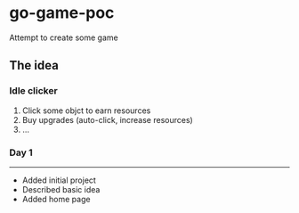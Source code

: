 # go-game-poc
Attempt to create some game

## The idea
### Idle clicker

1. Click some objct to earn resources
2. Buy upgrades (auto-click, increase resources)
3. ...

### Day 1
___
- Added initial project
- Described basic idea
- Added home page